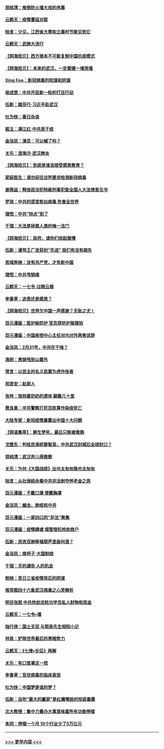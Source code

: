 #### [郑纯清：推倒防火墙大戏的序幕](../pages/nsc993/n11940838.md?t=03150902) 
#### [云鹤天：疫情蔓延对联](../pages/nsc993/n11940579.md?t=03150902) 
#### [陆言：少见，江西省大寒和立春时节能见到它](../pages/nsc993/n11939983.md?t=03150902) 
#### [云鹤天：武肺大流行](../pages/nsc993/n11939902.md?t=03150902) 
#### [【网海拾贝】西方根本不可能复制中国抗疫模式](../pages/nsc993/n11939725.md?t=03150902) 
#### [【网海拾贝】：未来的武汉，一定要建一堵哭墙](../pages/nsc993/n11938684.md?t=03150902) 
#### [Xing Foo：新冠病毒的阳谋和阴谋](../pages/nsc993/n11936086.md?t=03150902) 
#### [侯成罡：中共开启新一轮的打压行动](../pages/nsc993/n11935730.md?t=03150902) 
#### [伍新：踏莎行‧习近平赴武汉](../pages/nsc993/n11935157.md?t=03150902) 
#### [吐为快：春日杂谈](../pages/nsc993/n11934776.md?t=03150902) 
#### [振玉：满江红‧中共恶于疫](../pages/nsc993/n11934647.md?t=03150902) 
#### [金浴凤：演员：可以喊了吗？](../pages/nsc993/n11934602.md?t=03150902) 
#### [关乐：浪淘沙·武汉肺炎](../pages/nsc993/n11931792.md?t=03150902) 
#### [【网海拾贝】：到底是谁该接受感恩教育？](../pages/nsc993/n11931552.md?t=03150902) 
#### [家庭医生：请勿前往诊所要求检测新冠病毒](../pages/nsc993/n11929190.md?t=03150902) 
#### [谢燕益：释放政治犯特赦刑事犯致全国人大法律意见书](../pages/nsc993/n11928978.md?t=03150902) 
#### [罗琼：中共的谎言胜似病毒 危害全世界](../pages/nsc993/n11922636.md?t=03150902) 
#### [理悟：中共“拐点”到了](../pages/nsc993/n11928496.md?t=03150902) 
#### [千瑞：大法是拯救人类的唯一法门](../pages/nsc993/n11927637.md?t=03150902) 
#### [【网海拾贝】：政府，请你们收起傲慢](../pages/nsc993/n11926932.md?t=03150902) 
#### [伍新：谩骂王广发获封“先进” 我们有没有疏失](../pages/nsc993/n11926101.md?t=03150902) 
#### [思域奔驰：没有共产党，才有新中国](../pages/nsc993/n11926058.md?t=03150902) 
#### [理悟：中共甩锅难](../pages/nsc993/n11925355.md?t=03150902) 
#### [云鹤天：一七令·过眼云烟](../pages/nsc993/n11925284.md?t=03150902) 
#### [李春草：追责还是感恩？](../pages/nsc993/n11925274.md?t=03150902) 
#### [【网海拾贝】世界欠中国一声感谢？无耻之尤！](../pages/nsc993/n11925239.md?t=03150902) 
#### [双元漫画：医护缺防护 官员穿防护服摆拍](../pages/nsc993/n11923899.md?t=03150902) 
#### [双元漫画：中国疾控中心主任对内对外两套说辞](../pages/nsc993/n11921994.md?t=03150902) 
#### [金浴凤：2月31号，中共在干啥？](../pages/nsc993/n11922706.md?t=03150902) 
#### [海网：黑锅甩到山寨外](../pages/nsc993/n11922688.md?t=03150902) 
#### [常言：以民主的名义启蒙为虎作伥者](../pages/nsc993/n11922217.md?t=03150902) 
#### [祝君安：赵家人](../pages/nsc993/n11922209.md?t=03150902) 
#### [张林：我抱着奶奶的遗体 颠簸几十里](../pages/nsc993/n11920945.md?t=03150902) 
#### [费良勇：中共警察打死百姓算作染疫死亡](../pages/nsc993/n11919264.md?t=03150902) 
#### [大陆专家：新冠疫情暴露出中国十大问题](../pages/nsc993/n11919187.md?t=03150902) 
#### [【网语集萃】：醉生梦死，最后只能被煮熟](../pages/nsc993/n11918994.md?t=03150902) 
#### [戈壁东：判桂民海抓黎智英，中共武汉封城后全球封口？](../pages/nsc993/n11917982.md?t=03150902) 
#### [郑纯清：武汉弃儿得救歌](../pages/nsc993/n11917881.md?t=03150902) 
#### [关乐：为何《大国战疫》出也太匆匆隐也太匆匆](../pages/nsc993/n11917792.md?t=03150902) 
#### [陆言：从社保结余看中共非法剥夺养老金之恶](../pages/nsc993/n11917084.md?t=03150902) 
#### [双元漫画：不戴口罩 便戴胸罩](../pages/nsc993/n11916447.md?t=03150902) 
#### [金浴凤：蝗虫，肺疫和中共](../pages/nsc993/n11916904.md?t=03150902) 
#### [双元漫画：一家四口的“非法”聚集](../pages/nsc993/n11916378.md?t=03150902) 
#### [双元漫画：疫情肆虐 城管借机抢劫商户](../pages/nsc993/n11916310.md?t=03150902) 
#### [伍新：连连双肺移植葫芦里装何酒？](../pages/nsc993/n11913667.md?t=03150902) 
#### [金浴凤：南柯子·大国制疫](../pages/nsc993/n11913657.md?t=03150902) 
#### [千瑞：天的谴告  人的机会](../pages/nsc993/n11913309.md?t=03150902) 
#### [勉映：吾日三省疫情背后的阴谋](../pages/nsc993/n11913079.md?t=03150902) 
#### [推背图四十六象武汉病毒之心灵解析](../pages/nsc993/n11911761.md?t=03150902) 
#### [明目张胆 中共抢劫法轮功学员私人财物和现金](../pages/nsc993/n11910262.md?t=03150902) 
#### [云鹤天：一七令▪墙](../pages/nsc993/n11910627.md?t=03150902) 
#### [独行侠：国士无双 与郭泉先生相知小记](../pages/nsc993/n11910613.md?t=03150902) 
#### [林泉：铲除世界最后的黑暗势力](../pages/nsc993/n11909320.md?t=03150902) 
#### [云鹤天：《七律▪长征》再解](../pages/nsc993/n11909327.md?t=03150902) 
#### [关乐：有口皆罩这一捂](../pages/nsc993/n11908393.md?t=03150902) 
#### [李春草：官状病毒的临床表现](../pages/nsc993/n11908339.md?t=03150902) 
#### [吐为快：中国梦是谁的梦？](../pages/nsc993/n11906564.md?t=03150902) 
#### [伍新：自吹“最大的赢家”是红魔嘴脸的彻底暴露](../pages/nsc993/n11906407.md?t=03150902) 
#### [北大教授：集中力量办大事意味着所有功能停摆](../pages/nsc993/n11904800.md?t=03150902) 
#### [朱同：停摆一个月 10个行业少了5万亿元](../pages/nsc993/n11904498.md?t=03150902) 

----
#### [ >>> 更早内容 <<< ](../indexes/nsc993-earlier.md)
